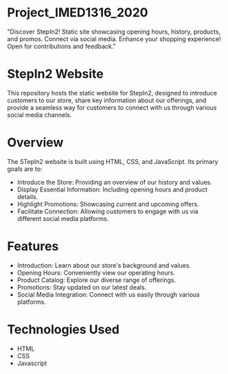 # Project_IMED1316_2020
"Discover StepIn2! Static site showcasing opening hours, history, products, and promos. Connect via social media. Enhance your shopping experience! Open for contributions and feedback."
# StepIn2 Website
This repository hosts the static website for StepIn2, designed to introduce customers to our store, share key information about our offerings, and provide a seamless way for customers to connect with us through various social media channels.
# Overview
The STepIn2 website is built using HTML, CSS, and JavaScript. Its primary goals are to:
- Introduce the Store: Providing an overview of our history and values.
- Display Essential Information: Including opening hours and product details.
- Highlight Promotions: Showcasing current and upcoming offers.
- Facilitate Connection: Allowing customers to engage with us via different social media platforms.
# Features
* Introduction: Learn about our store's background and values.
* Opening Hours: Conveniently view our operating hours.
* Product Catalog: Explore our diverse range of offerings.
* Promotions: Stay updated on our latest deals.
* Social Media Integration: Connect with us easily through various platforms.
# Technologies Used
* HTML
* CSS
* Javascript
